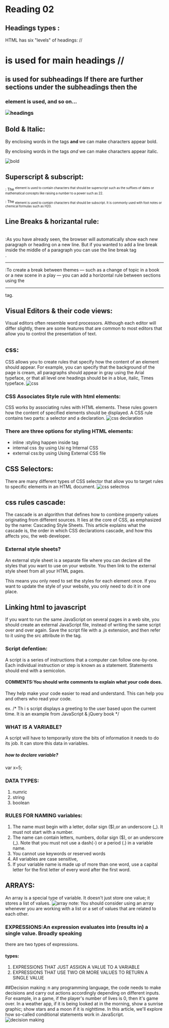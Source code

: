 # Reading 02

## Headings types :
HTML has six "levels" of
headings:
//<h1> is used for main headings
//<h2> is used for subheadings
If there are further sections
under the subheadings then the
<h3> element is used, and so
on...

![headings](https://data-flair.training/blogs/wp-content/uploads/sites/2/2020/06/Headings-in-HTML.jpg)


## Bold & Italic:
By enclosing words in the tags
<b> and </b> we can make
characters appear bold.

By enclosing words in the tags
<i> and </i> we can make
characters appear italic.

![bold](https://developersdesire.files.wordpress.com/2014/09/biu-page-0.jpg)

## Superscript & subscript:
<sup>: The <sup> element is used
to contain characters that
should be superscript such
as the suffixes of dates or
mathematical concepts like
raising a number to a power such
as 22.

<sub>: The <sub> element is used to
contain characters that should
be subscript. It is commonly
used with foot notes or chemical
formulas such as H20.

## Line Breaks & horizantal rule:
<br />:As you have already seen, the
browser will automatically show
each new paragraph or heading
on a new line. But if you wanted
to add a line break inside the
middle of a paragraph you can
use the line break tag <br />.
<hr />:To create a break between
themes — such as a change of
topic in a book or a new scene
in a play — you can add a
horizontal rule between sections
using the <hr /> tag.

## Visual Editors & their code views:
Visual editors often resemble
word processors. Although
each editor will differ slightly,
there are some features that
are common to most editors
that allow you to control the
presentation of text.

## css:
CSS allows you to create rules that specify how the content of
an element should appear. For example, you can specify that
the background of the page is cream, all paragraphs should
appear in gray using the Arial typeface, or that all level one
headings should be in a blue, italic, Times typeface.
![css](https://www.freetutorialsplus.com/css-tutorial/images/css-illustration.png)

### CSS Associates Style rule with html elements:
CSS works by associating rules with HTML elements. These rules govern
how the content of specified elements should be displayed. A CSS rule
contains two parts: a selector and a declaration.
![css declaration](https://www.w3schools.com/css/img_selector.gif)

### There are three options for styling HTML elements:
- inline :styling happen inside tag
- internal css :by using Usi ng Internal CSS
- external css:by using Using External CSS file


## CSS Selectors:
There are many different types
of CSS selector that allow you to
target rules to specific elements
in an HTML document.
![css selectros](https://devopedia.org/images/article/274/2595.1589957381.png)

## css rules cascade:
The cascade is an algorithm that defines how to combine property values originating from different sources. It lies at the core of CSS, as emphasized by the name: Cascading Style Sheets. This article explains what the cascade is, the order in which CSS declarations cascade, and how this affects you, the web developer.

### External style sheets?

An external style sheet is a separate file where you can declare all the styles that you want to use on your website. You then link to the external style sheet from all your HTML pages.

This means you only need to set the styles for each element once. If you want to update the style of your website, you only need to do it in one place.

## Linking html to javascript

If you want to run the same JavaScript on several pages in a web site, you should create an external JavaScript file, instead of writing the same script over and over again. Save the script file with a .js extension, and then refer to it using the src attribute in the    tag. 

### Script defention:
A script is a series of instructions that a computer can follow one-by-one.
Each individual instruction or step is known as a statement.
Statements should end with a semicolon.

#### COMMENTS:You should write comments to explain what your code does.
They help make your code easier to read and understand.
This can help you and others who read your code.

ex. /* Th i s script displays a greeting to the user based upon the current time.
It is an example from JavaScript & jQuery book */

### WHAT IS A VARIABLE?
A script will have to temporarily
store the bits of information it
needs to do its job. It can store this
data in variables.
##### how to declare variable?

var x=5;

### DATA TYPES:
1. numric 
2. string
3. boolean


### RULES FOR NAMING variables:
1. The name must begin with
a letter, dollar sign ($),or an
underscore (_). It must not start
with a number.
2. The name can contain letters,
numbers, dollar sign ($), or an
underscore (_). Note that you
must not use a dash(-) or a
period (.) in a variable name.
3. You cannot use keywords or
reserved words
4. All variables are case sensitive,
5. If your variable name is made
up of more than one word, use a
capital letter for the first letter of
every word after the first word.

## ARRAYS:
An array is a special type of variable. It doesn't
just store one value; it stores a list of values.
![array](https://miro.medium.com/max/1368/1*Gs9AECdBgWc-eG5Tjit-EQ.png)
note: You should consider using an
array whenever you are working
with a list or a set of values that
are related to each other.

### EXPRESSIONS:An expression evaluates into (results in) a single value. Broadly speaking
there are two types of expressions.

#### types:
1. EXPRESSIONS THAT JUST ASSIGN A
VALUE TO A VARIABLE
2. EXPRESSIONS THAT USE TWO OR
MORE VALUES TO RETURN A
SINGLE VALUE

##Decision making:
n any programming language, the code needs to make decisions and carry out actions accordingly depending on different inputs. For example, in a game, if the player's number of lives is 0, then it's game over. In a weather app, if it is being looked at in the morning, show a sunrise graphic; show stars and a moon if it is nighttime. In this article, we'll explore how so-called conditional statements work in JavaScript.
![decision making](https://www.bookofnetwork.com/images/javascript-images/JS_condition-img_24Feb17_1749.png)
